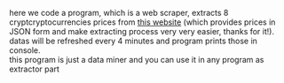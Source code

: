 here we code a program, which is a web scraper, extracts 8 cryptcryptocurrencies prices from <a href="https://fcsapi.com/document/crypto-api">this website</a> (which provides prices in JSON form and make extracting process very very easier, thanks for it!).
<br>datas will be refreshed every 4 minutes and program prints those in console.
<br>this program is just a data miner and you can use it in any program as extractor part
